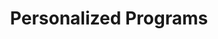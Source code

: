 ---
layout: services
slug: programs
title: Personalized Programs
summary: Embark on the Pathways to Wisdoms’ personalized programs for professionals and organizations to enhance your wellness offerings. 
description: Leverage the unique benefits of Pathways to Wisdom Courses at Wisdoms’ Way, where your professional needs are met with customized, flexible learning opportunities. As a seasoned practitioner with a rich background in clinical psychology and psychotherapy, I offer a blend of academic knowledge and wisdom traditions from around the globe to craft courses that fit your unique goals and requirements. Whether you're a yoga teacher, therapist, or a healthcare institution, I can tailor these resources to empower your practice and enhance your wellness offerings. Drawing from a diverse set of tools—including mindfulness strategies, compassion-based principles, or chakra balancing techniques—I create dynamic, relevant content. Let's collaborate to illuminate your path to wisdom and elevate your professional journey.
featured-image: /uploads/Courses_img_resized.jpg
what-to-expect:
  - Tarot Reading starts at 15 minutes, $30/15 minutes
  - Astrological Chart Reading 60 minute $150, 45 minutes $120, 30 minutes $75
  - Ex labore exercitation velit ipsum proident reprehenderit enim proident adipisicing anim id adipisicing cupidatat labore.
  - Laborum veniam aute quis consectetur.
faqs:
  - question: Who can benefit from this? 
    answer: Astrologoical chart readings are great resources for therapists and other mental health providers looking to provide guidance for their patients. 
  - question: proident reprehenderit
    answer: veniam aute quis consectetur
  - question: adipisicing laborum consectetur
    answer: non pariatur do cupidatat
  - question: commodo in non pariatur
    answer: reprehenderit enim proident
---